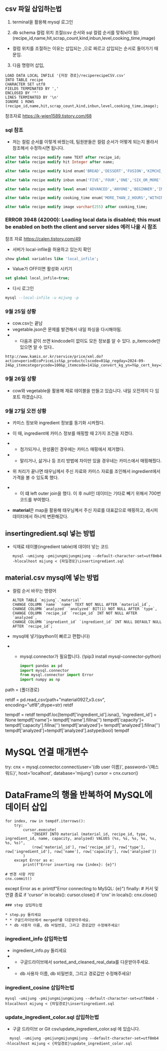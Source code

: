 ## csv 파일 삽입하는법

1. terminal을 활용해 mysql 로그인

2. db schema 컬럼 위치 조절(csv 순서와 sql 컬럼 순서를 맞춰놔야 됨)
   (recipe_id,name,hit,scrap_count,kind,inbun,level,cooking_time,image)
- 컬럼 위치를 조절하는 이유는 삽입되는 ,으로 짜르고 삽입되는 순서로 들어가기 때문임.
3. 다음 명령어 삽입,

```mysql
LOAD DATA LOCAL INFILE '{저장 경로}/reciperecipeCSV.csv'
INTO TABLE recipe
CHARACTER SET utf8
FIELDS TERMINATED BY ','
ENCLOSED BY '"'
LINES TERMINATED BY '\n'
IGNORE 1 ROWS
(recipe_id,name,hit,scrap_count,kind,inbun,level,cooking_time,image);
```

참조자료 https://k-wien1589.tistory.com/68

### sql 참조

- 저는 컬럼 순서를 이렇게 바꿨는데, 팀원분들은 컬럼 순서가 어떻게 되는지 몰라서 참조해서 수정하시면 됩니다.

```sql
alter table recipe modify name TEXT after recipe_id;
alter table recipe modify hit Integer after name;

alter table recipe modify kind enum('BREAD','DESSERT','FUSION','KIMCHI_PICKLES_SAUCES','MAIN_DISH','NOODLES_DUMPLINGS','OTHER','RICE_PORRIDGE_RICE_CAKE','SALAD','SEASONING_SAUCE_JAM','SIDE_DISH','SNACK','SOUP','SOUP_STEW','STEW','TEA_BEVERAGE_ALCOHOL','WESTERN') after scrap_count;

alter table recipe modify inbun enum('FIVE','FOUR','ONE','SIX_OR_MORE','THREE','TWO') after kind

alter table recipe modify level enum('ADVANCED','ANYONE','BEGINNER','INTERMEDIATE','MASTER') after inbun;

alter table recipe modify cooking_time enum('MORE_THAN_2_HOURS','WITHIN_10_MINUTES','WITHIN_15_MINUTES','WITHIN_20_MINUTES','WITHIN_2_HOURS','WITHIN_30_MINUTES','WITHIN_5_MINUTES','WITHIN_60_MINUTES','WITHIN_90_MINUTES') after level;

alter table recipe modify image varchar(255) after cooking_time;
```

### ERROR 3948 (42000): Loading local data is disabled; this must be enabled on both the client and server sides 에러 나올 시 참조

참조 자료 https://calen.tistory.com/49

- 서버가 local-infile을 허용하고 있는지 확인

```sql
show global variables like 'local_infile';
```

- Value가 OFF이면 활성화 시키기

```sql
set global local_infile=true;
```

- 다시 로그인

```sql
mysql --local-infile -u mijung -p
```

### 9월 25일 상황

- cow.csv는 끝남
- vegetable.json은 문제를 발견해서 내일 파싱을 다시해야됨.
- - 다음과 같이 쓰면 kindcode이 없이도 모든 정보를 알 수 있다. p_itemcode만 있으면 알 수 있다..

```text
http://www.kamis.or.kr/service/price/xml.do?action=periodEcoPriceList&p_productclscode=01&p_regday=2024-09-24&p_itemcategorycode=100&p_itemcode=141&p_convert_kg_yn=Y&p_cert_key=111&p_cert_id=222&p_returntype=xml
```

### 9월 26일 상황

* cow와 vegetable을 활용해 재료 테이블을 만들고 있습니다. 내일 오전까지 다 임포트 하겠습니다.

### 9월 27일 오전 상황

* 카미스 정보와 ingredient 정보를 동기화 시켜줬다.

* 이 때, ingredient에 카미스 정보를 매핑할 때 2가지 조건을 지켰다.

* * 첨가되거나, 완성품인 경우에는 카미스 매핑에서 제거했다.

* * 말리거나, 삶거나 등 조리 방법에 차이만 있을 경우네는 카미스에서 매핑해줬다.

* 위 처리가 끝나면 태우님께서 주신 자료와 카미스 자료를 조인해서 ingredient에서 가격을 볼 수 있도록 했다.

* * 이 떄 left outer join을 했다. 이 후 null인 데이터는 기타로 빼기 위해서 700번 코드를 부여했다.

* **material**은 map을 활용해 태우님꼐서 주신 자료를 대표값으로 매핑하고, 레시피 데이터에서 하나씩 변환해갔다.

## insertingredient.sql 넣는 방법

- 식재료 테이블(ingredient table)에 데이터 넣는 코드
  
  ```mysql
  mysql -umijung -pmijungmijungmijung --default-character-set=utf8mb4 -hlocalhost mijung < {파일경로}\insertingredient.sql
  ```

## material.csv mysql에 넣는 방법

* 컬럼 순서 바꾸는 명령어
  
  ```mysql
  ALTER TABLE `mijung`.`material` 
  CHANGE COLUMN `name` `name` TEXT NOT NULL AFTER `material_id`,
  CHANGE COLUMN `analyzed` `analyzed` BIT(1) NOT NULL AFTER `type`,
  CHANGE COLUMN `recipe_id` `recipe_id` INT NOT NULL AFTER `analyzed`,
  CHANGE COLUMN `ingredient_id` `ingredient_id` INT NULL DEFAULT NULL AFTER `recipe_id`;
  ```

* mysql에 넣기(python이 빠르고 편합니다)

* * mysql.connector가 필요합니다. (!pip3 install mysql-connector-python)
    
    ```python
    import pandas as pd
    import mysql.connector
    from mysql.connector import Error
    import numpy as np
    ```

path = {폴더경로}

retdf = pd.read_csv(path+"material0927_v3.csv", encoding="utf8",dtype=str)
retdf

tempdf = retdf
tempdf.loc[tempdf['ingredient_id'].isna(), 'ingredient_id'] = None
tempdf['name']= tempdf['name'].fillna('')
tempdf['capacity']= tempdf['capacity'].fillna('')
tempdf['analyzed']= tempdf['analyzed'].fillna('')
tempdf['analyzed']=tempdf['analyzed'].astype(bool)
tempdf

# MySQL 연결 매개변수

try:
    cnx = mysql.connector.connect(user='{db user 이름}', password='{패스워드}', host='localhost', database='mijung')
    cursor = cnx.cursor()

# DataFrame의 행을 반복하여 MySQL에 데이터 삽입

    for index, row in tempdf.iterrows():
        try:
            cursor.execute(
                "INSERT INTO material (material_id, recipe_id, type, ingredient_id, name, capacity, analyzed) VALUES (%s, %s, %s, %s, %s, %s, %s)",
                (row['material_id'], row['recipe_id'], row['type'], row['ingredient_id'], row['name'], row['capacity'], row['analyzed'])
            )
        except Error as e:
            print(f"Error inserting row {index}: {e}")
    
    # 변경 사항 커밋
    cnx.commit()

except Error as e:
    print(f"Error connecting to MySQL: {e}")
finally:
    # 커서 및 연결 종료
    if 'cursor' in locals():
        cursor.close()
    if 'cnx' in locals():
        cnx.close()

```
### step 삽입하는법

* step.py 돌리세요
* * 구글드라이브에서 mergedf를 다운받아주세요.
* * db 사용자 이름, db 비밀번호, 그리고 경로값만 수정해주세요!
```

### ingredient_info 삽입하는법

- ingredient_info.py 돌리세요
- - 구글드라이브에서 sorted_and_cleaned_real_data를 다운받아주세요.
- - db 사용자 이름, db 비밀번호, 그리고 경로값만 수정해주세요!

### ingredient_cosine 삽입하는법 
  ```mysql
  mysql -umijung -pmijungmijungmijung --default-character-set=utf8mb4 -hlocalhost mijung < {파일경로}\insertingredient.sql
  ```

### update_ingredient_color.sql 삽입하는법 

- 구글 드라이브 or Git csv/update_ingredient_color.sql 에 있습니다.

```mysql
  mysql -umijung -pmijungmijungmijung --default-character-set=utf8mb4 -hlocalhost mijung < {파일경로}\update_ingredient_color.sql
```